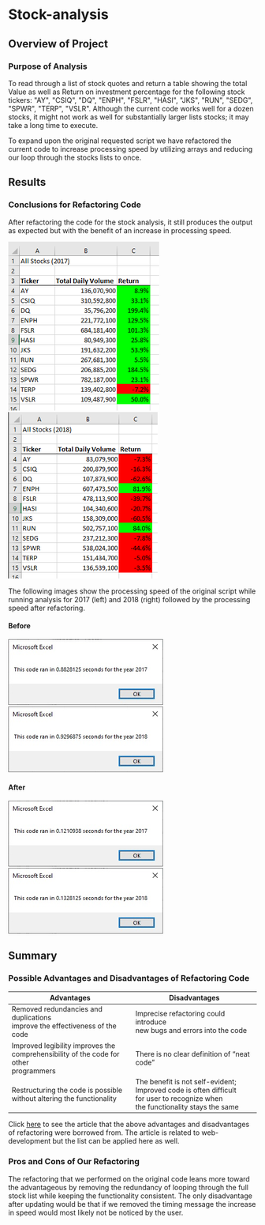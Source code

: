 # Stock-analysis

## Overview of Project

### Purpose of Analysis
To read through a list of stock quotes and return a table showing the total Value as well as Return on investment percentage for the following stock tickers: "AY", "CSIQ", "DQ", "ENPH", "FSLR", "HASI", "JKS", "RUN", "SEDG", "SPWR", "TERP", "VSLR". Although the current code works well for a dozen stocks, it might not work as well for substantially larger lists stocks; it may take a long time to execute.

To expand upon the original requested script we have refactored the current code to increase processing speed by utilizing arrays and reducing our loop through the stocks lists to once.

## Results

### Conclusions for Refactoring Code
After refactoring the code for the stock analysis, it still produces the output as expected but with the benefit of an increase in processing speed.

![image_name](/resources/Final_analysis_2017.png) ![image_name](/resources/Final_analysis_2018.png)

The following images show the processing speed of the original script while running analysis for 2017 (left) and 2018 (right) followed by the processing speed after refactoring.

#### Before
![image_name](resources/VBA_Challenge_2017_Org_Code.png) ![image_name](resources/VBA_Challenge_2018_Org_Code.png)

#### After
![image_name](resources/VBA_Challenge_2017.png) ![image_name](resources/VBA_Challenge_2018.png)

## Summary
### Possible Advantages and Disadvantages of Refactoring Code

|Advantages|Disadvantages|
| --- | --- |
|Removed redundancies and duplications<br>improve the effectiveness of the code|Imprecise refactoring could introduce<br>new bugs and errors into the code<br>|
|Improved legibility improves the<br>comprehensibility of the code for other<br>programmers|There is no clear definition of “neat code”<br>|
|Restructuring the code is possible<br>without altering the functionality|The benefit is not self-evident;<br>Improved code is often difficult<br>for user to recognize when<br>the functionality stays the same|

Click [here](https://www.ionos.com/digitalguide/websites/web-development/what-is-refactoring/) to see the article that the above advantages and disadvantages of refactoring were borrowed from. The article is related to web-development but the list can be applied here as well.

### Pros and Cons of Our Refactoring
The refactoring that we performed on the original code leans more toward the advantageous by removing the redundancy of looping through the full stock list while keeping the functionality consistent.  The only disadvantage after updating would be that if we removed the timing message the increase in speed would most likely not be noticed by the user.







